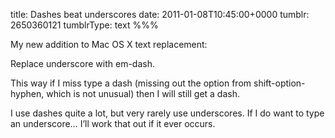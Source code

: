 title: Dashes beat underscores
date: 2011-01-08T10:45:00+0000
tumblr: 2650360121
tumblrType: text
%%%

My new addition to Mac OS X text replacement: 

Replace underscore with em-dash. 

This way if I miss type a dash (missing out the option from shift-option-hyphen, which is not unusual) then I will still get a dash. 

I use dashes quite a lot, but very rarely use underscores. If I do want to type an underscore… I’ll work that out if it ever occurs. 
